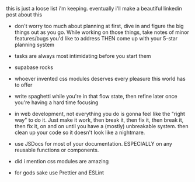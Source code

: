 this is just a loose list i'm keeping. eventually i'll make a beautiful linkedin post about this

-   don't worry too much about planning at first, dive in and figure the big things out as you go. While working on those things, take notes of minor features/bugs you'd like to address THEN come up with your 5-star planning system

-   tasks are always most intimidating before you start them

-   supabase rocks

-   whoever invented css modules deserves every pleasure this world has to offer

-   write spaghetti while you're in that flow state, then refine later once you're having a hard time focusing

-   in web development, not everything you do is gonna feel like the "right way" to do it. Just make it work, then break it, then fix it, then break it, then fix it, on and on until you have a (mostly) unbreakable system. then clean up your code so it doesn't look like a nightmare.

-   use JSDocs for most of your documentation. ESPECIALLY on any reusable functions or components.

-   did i mention css modules are amazing

-   for gods sake use Prettier and ESLint
